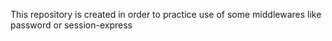 This repository is created in order to practice use of some middlewares like password or session-express
